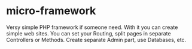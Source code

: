 # micro-framework

Versy simple PHP framework if someone need.
With it you can create simple web sites.
You can set your Routing, split pages in separate Controllers or Methods. Create separate Admin part, use Databases, etc.

